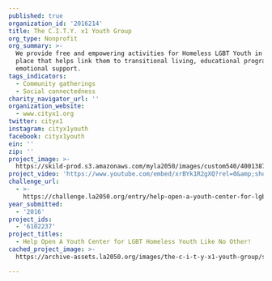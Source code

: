 ```yaml
---
published: true
organization_id: '2016214'
title: The C.I.T.Y. x1 Youth Group
org_type: Nonprofit
org_summary: >-
  We provide free and empowering activities for Homeless LGBT Youth in a safe
  place that helps link them to transitional living, educational programs, and
  emotional support.
tags_indicators:
  - Community gatherings
  - Social connectedness
charity_navigator_url: ''
organization_website:
  - www.cityx1.org
twitter: cityx1
instagram: cityx1youth
facebook: cityx1youth
ein: ''
zip: ''
project_image: >-
  https://skild-prod.s3.amazonaws.com/myla2050/images/custom540/4001387745741-team91.jpg
project_video: 'https://www.youtube.com/embed/xrBYk1R2gXQ?rel=0&amp;showinfo=0'
challenge_url:
  - >-
    https://challenge.la2050.org/entry/help-open-a-youth-center-for-lgbt-homeless-youth-like-no-other!
year_submitted:
  - '2016'
project_ids:
  - '6102237'
project_titles:
  - Help Open A Youth Center for LGBT Homeless Youth Like No Other!
cached_project_image: >-
  https://archive-assets.la2050.org/images/the-c-i-t-y-x1-youth-group/skild-prod.s3.amazonaws.com/myla2050/images/custom540/4001387745741-team91.jpg

---
```

